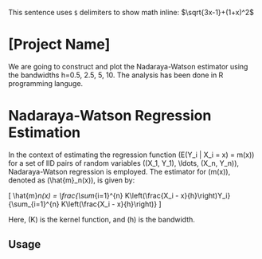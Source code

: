 This sentence uses `$` delimiters to show math inline:  $\sqrt{3x-1}+(1+x)^2$


# [Project Name]
We are going to construct and
plot the Nadaraya-Watson estimator using the bandwidths h=0.5, 2.5, 5, 10. The analysis has been done in R programming languge. 

# Nadaraya-Watson Regression Estimation

In the context of estimating the regression function \(E(Y_i | X_i = x) = m(x)\) for a set of IID pairs of random variables \((X_1, Y_1), \ldots, (X_n, Y_n)\), Nadaraya-Watson regression is employed. The estimator for \(m(x)\), denoted as \(\hat{m}_n(x)\), is given by:

\[
\hat{m}_n(x) = \frac{\sum_{i=1}^{n} K\left(\frac{X_i - x}{h}\right)Y_i}{\sum_{i=1}^{n} K\left(\frac{X_i - x}{h}\right)}
\]

Here, \(K\) is the kernel function, and \(h\) is the bandwidth.



## Usage

[//]: # (Provide examples or instructions on how to use your project. This could include code snippets, screenshots, or even a link to a live demo.)

